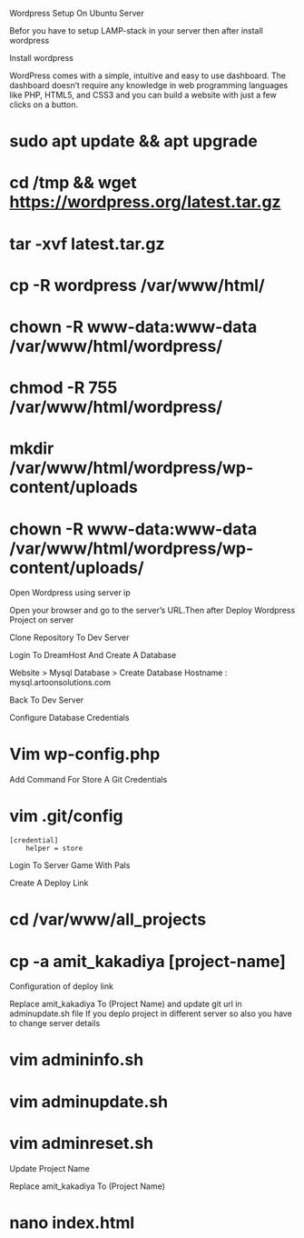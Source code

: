 Wordpress Setup On Ubuntu Server


Befor you have to setup LAMP-stack in your server then after install wordpress


Install wordpress

WordPress comes with a simple, intuitive and easy to use dashboard. The dashboard doesn’t require any knowledge in web programming languages like PHP, HTML5, and CSS3 and you can build a website with just a few clicks on a button.


# sudo apt update && apt upgrade



# cd /tmp && wget https://wordpress.org/latest.tar.gz



# tar -xvf latest.tar.gz



# cp -R wordpress /var/www/html/



# chown -R www-data:www-data /var/www/html/wordpress/



# chmod -R 755 /var/www/html/wordpress/



# mkdir /var/www/html/wordpress/wp-content/uploads



# chown -R www-data:www-data /var/www/html/wordpress/wp-content/uploads/




Open Wordpress using server ip


Open your browser and go to the server’s URL.Then after Deploy Wordpress Project on server



Clone Repository To Dev Server


Login To DreamHost And Create A Database

Website > Mysql Database > Create Database
Hostname : mysql.artoonsolutions.com



Back To Dev Server

Configure Database Credentials

# Vim wp-config.php



Add Command For Store A Git Credentials

# vim .git/config
    [credential]
        helper = store



Login To Server Game With Pals

Create A Deploy Link

# cd /var/www/all_projects



# cp -a amit_kakadiya [project-name]



Configuration of deploy link

Replace amit_kakadiya To (Project Name) and update git url in adminupdate.sh file
If you deplo project in different server so also you have to change server details


# vim admininfo.sh
# vim adminupdate.sh 
# vim adminreset.sh 



Update Project Name

Replace amit_kakadiya To (Project Name)


# nano index.html
